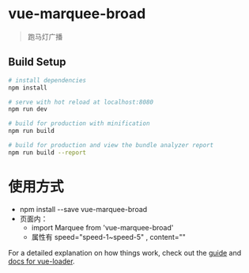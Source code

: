 # vue-marquee-broad

> 跑马灯广播

## Build Setup

``` bash
# install dependencies
npm install

# serve with hot reload at localhost:8080
npm run dev

# build for production with minification
npm run build

# build for production and view the bundle analyzer report
npm run build --report
```

# 使用方式
+ npm install --save vue-marquee-broad
+ 页面内：
    + import Marquee from 'vue-marquee-broad'
    + 属性有 speed="speed-1~speed-5" , content=""


For a detailed explanation on how things work, check out the [guide](http://vuejs-templates.github.io/webpack/) and [docs for vue-loader](http://vuejs.github.io/vue-loader).
